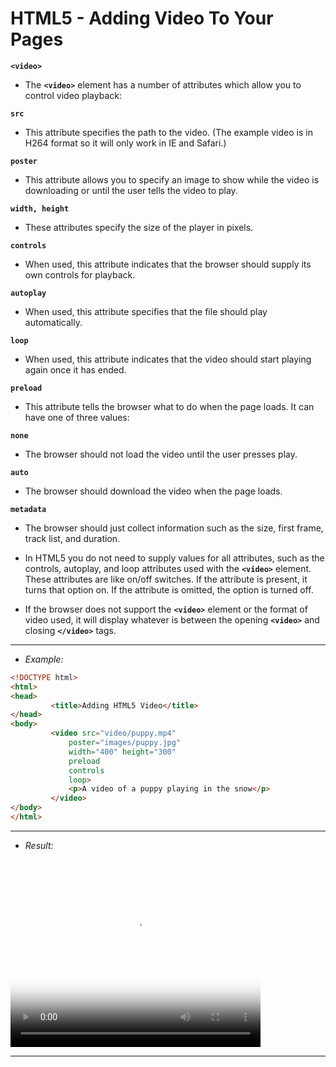 # HTML5 - Adding Video To Your Pages

**`<video>`**

- The **`<video>`** element has a number of attributes which allow you to control video playback:

**`src`**
- This attribute specifies the path to the video. (The example video is in H264 format so it will only work in IE and Safari.)

**`poster`**
- This attribute allows you to specify an image to show while the video is downloading or until the user tells the video to play.

**`width, height`**
- These attributes specify the size of the player in pixels.

**`controls`**
- When used, this attribute indicates that the browser should supply its own controls for playback.

**`autoplay`**
- When used, this attribute specifies that the file should play automatically.

**`loop`**
- When used, this attribute indicates that the video should start playing again once it has ended.

**`preload`**
- This attribute tells the browser what to do when the page loads. It can have one of three values:

**`none`**
- The browser should not load the video until the user presses play.

**`auto`**
- The browser should download the video when the page loads.

**`metadata`**
- The browser should just collect information such as the size, first frame, track list, and duration.

- In HTML5 you do not need to supply values for all attributes, such as the controls, autoplay, and loop attributes used with the **`<video>`** element. These attributes are like on/off switches. If the attribute is present, it turns that option on. If the attribute is omitted, the option is turned off.
- If the browser does not support the **`<video>`** element or the format of video used, it will display whatever is between the opening **`<video>`** and closing **`</video>`** tags.

---
- *Example:*

```html
<!DOCTYPE html>
<html>
<head>
		 <title>Adding HTML5 Video</title>
</head>
<body>
		 <video src="video/puppy.mp4"
			 poster="images/puppy.jpg"
			 width="400" height="300"
			 preload
			 controls
			 loop>
			 <p>A video of a puppy playing in the snow</p>
		 </video>
</body>
</html>
```

---
- *Result:*

<!DOCTYPE html>
<html>
<head>
		 <title>Adding HTML5 Video</title>
</head>
<body>
		 <video src="Ω Assets/Attachments/HTML & CSS/videos/puppy.mp4"
			 poster="Ω Assets/Attachments/HTML & CSS/images/puppy.jpg"
			 width="400" height="300"
			 preload
			 controls
			 loop>
			 <p>A video of a puppy playing in the snow</p>
		 </video>
</body>
</html>

---
